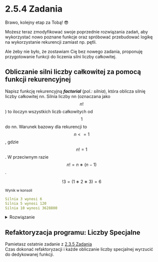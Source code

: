 # 2.5.4 Zadania

Brawo, kolejny etap za Tobą! 😎

Możesz teraz zmodyfikować swoje poprzednie rozwiązania zadań, aby wykorzystać nowo poznane funkcje oraz spróbować przebudować logikę na wykorzystanie rekurencji zamiast np. pętli.

Ale żeby nie było, że zostawiam Cię bez nowego zadania, proponuję przygotowanie funkcji do liczenia silni liczby całkowitej.

## Obliczanie silni liczby całkowitej za pomocą funkcji rekurencyjnej

Napisz funkcję rekurencyjną __*factorial*__ (*pol.: silnia*), która oblicza silnię liczby całkowitej nn. 
Silnia liczby nn (oznaczana jako $$n!$$) to iloczyn wszystkich liczb całkowitych od $$1$$ do nn. 
Warunek bazowy dla rekurencji to $$n<=1$$, gdzie $$n!=1$$. 
W przeciwnym razie  $$n!=n∗(n−1)$$.

$$!3=(1∗2∗3)=6$$

<small>Wynik w konsoli</small>

```yaml
Silnia 3 wynosi 6
Silnia 5 wynosi 120
Silnia 10 wynosi 3628800
```

<details>
<summary>Rozwiązanie</summary>
<small>main.cpp</small>

```cpp
#include <iostream>

// Funkcja rekurencyjna obliczająca silnię liczby n
int factorial(int n) {
    if (n <= 1) {
        return 1; // Warunek bazowy
    }
    else {
        return n * factorial(n - 1); // Wywołanie rekurencyjne
    }
}

int main() {
    int number1 = 3;
    int number2 = 5;
    int number3 = 10;

    std::cout << "Silnia " << number1 << " wynosi " << factorial(number1) << std::endl;
    std::cout << "Silnia " << number2 << " wynosi " << factorial(number2) << std::endl;
    std::cout << "Silnia " << number3 << " wynosi " << factorial(number3) << std::endl;

    return 0;
}
```

</details>

## Refaktoryzacja programu: Liczby Specjalne

Pamietasz ostatnie zadanie z <a href="#Moduł 2/2.3 Podstawowe elementy programowania w C++/2.3.5 Zadania">2.3.5 Zadania</a>  
Czas dokonać refaktoryzacji i każde obliczanie liczby specjalnej wyrzucić do dedykowanej funkcji.

